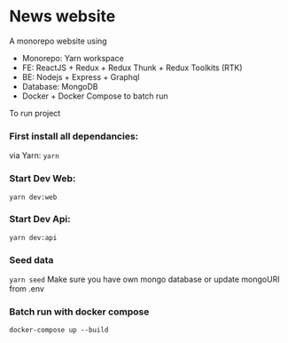 # News website


A monorepo website using 
  - Monorepo: Yarn workspace
  - FE: ReactJS + Redux + Redux Thunk + Redux Toolkits (RTK)
  - BE: Nodejs + Express + Graphql
  - Database: MongoDB
  - Docker + Docker Compose to batch run

To run project

### First install all dependancies:
via Yarn:
`yarn`

### Start Dev Web:
`yarn dev:web`

### Start Dev Api:
`yarn dev:api`

### Seed data
`yarn seed`
Make sure you have own mongo database or update mongoURI from .env

### Batch run with docker compose
`docker-compose up --build`

